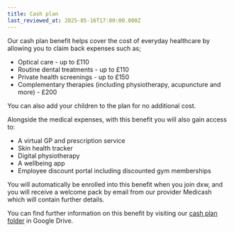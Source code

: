 ```yaml
---
title: Cash plan
last_reviewed_at: 2025-05-16T17:00:00.000Z
---
```

Our cash plan benefit helps cover the cost of everyday healthcare by allowing you to claim back expenses such as;

* Optical care - up to £110
* Routine dental treatments - up to £110
* Private health screenings - up to £150
* Complementary therapies (including physiotherapy, acupuncture and more) - £200

You can also add your children to the plan for no additional cost.

Alongside the medical expenses, with this benefit you will also gain access to:

* A virtual GP and prescription service
* Skin health tracker
* Digital physiotherapy
* A wellbeing app
* Employee discount portal including discounted gym memberships

You will automatically be enrolled into this benefit when you join dxw, and you will receive a welcome pack by email from our provider Medicash which will contain further details.

You can find further information on this benefit by visiting our [cash plan folder](https://drive.google.com/drive/folders/1JzWSweMC-c4rciU-CrxTKcqLwbmphmAo) in Google Drive.
